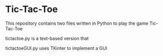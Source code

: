 # Tic-Tac-Toe

This repository contains two files written in Python to play the game Tic-Tac-Toe

tictactoe.py is a text-based version that 

tictactoeGUI.py uses TKinter to implement a GUI
